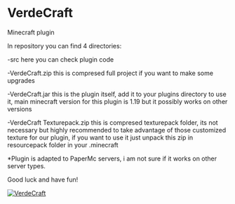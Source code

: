 # VerdeCraft
Minecraft plugin

In repository you can find 4 directories:

-src              here you can check plugin code

-VerdeCraft.zip   this is compresed full project if you want to make some upgrades

-VerdeCraft.jar   this is the plugin itself, add it to your plugins directory to use it,
                  main minecraft version for this plugin is 1.19 but it possibly works on other versions
                  
-VerdeCraft Texturepack.zip   this is compresed texturepack folder, its not necessary but highly recommended 
                              to take advantage of those customized texture for our plugin, 
                              if you want to use it just unpack this zip in resourcepack folder in your .minecraft
                  
*Plugin is adapted to PaperMc servers, i am not sure if it works on other server types.
                 
          
          
Good luck and have fun!

[![VerdeCraft](https://img.youtube.com/vi/oQ2xUcVYId8/0.jpg)](https://www.youtube.com/watch?v=oQ2xUcVYId8)

